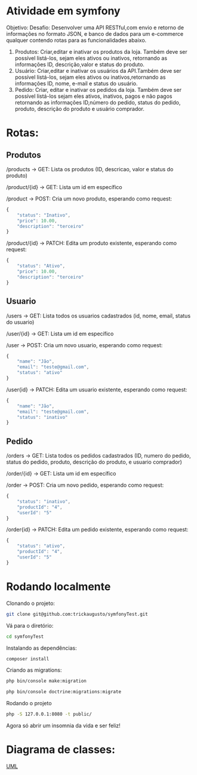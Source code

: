 # Atividade em symfony

Objetivo:
Desafio: Desenvolver uma API RESTful,com envio e retorno de informações no formato JSON, e banco de dados para um e-commerce qualquer contendo rotas para as funcionalidades abaixo.
     
1. Produtos: Criar,editar e inativar os produtos da loja. Também deve ser possível listá-los, sejam eles ativos ou inativos, retornando as informações ID, descrição,valor e status do produto.
2. Usuário: Criar,editar e inativar os usuários da API.Também deve ser possível listá-los, sejam eles ativos ou inativos,retornando as informações ID, nome,  e-mail e status do usuário.
3. Pedido: Criar, editar e inativar os pedidos da loja. Também deve ser possível listá-los sejam eles ativos, inativos, pagos e não pagos retornando as informações ID,número do pedido, status do pedido, produto, descrição do produto e usuário comprador.

# Rotas:

## Produtos
/products -> GET:
Lista os produtos (ID, descricao, valor e status do produto)

/product/{id} -> GET:
Lista um id em específico

/product -> POST:
Cria um novo produto, esperando como request:
```javascript
{
	"status": "Inativo",
	"price": 10.00,
	"description": "terceiro"
}
```

/product/{id} -> PATCH:
Edita um produto existente, esperando como request:
```javascript
{
	"status": "Ativo",
	"price": 10.00,
	"description": "terceiro"
}
```

## Usuario
/users -> GET:
Lista todos os usuarios cadastrados (id, nome, email, status do usuario)

/user/{id} -> GET:
Lista um id em específico

/user -> POST:
Cria um novo usuario, esperando como request:
```javascript
{
	"name": "Jão",
	"email": "teste@gmail.com",
	"status": "ativo"
}
```

/user{id} -> PATCH:
Edita um usuario existente, esperando como request:
```javascript
{
	"name": "Jão",
	"email": "teste@gmail.com",
	"status": "inativo"
}
```

## Pedido
/orders -> GET:
Lista todos os pedidos cadastrados (ID, numero do pedido, status do pedido, produto, descrição do produto, e usuario comprador)

/order/{id} -> GET:
Lista um id em específico

/order -> POST:
Cria um novo pedido, esperando como request:
```javascript
{
    "status": "inativo",
    "productId": "4",
    "userId": "5"
}
```

/order{id} -> PATCH:
Edita um pedido existente, esperando como request:
```javascript
{
    "status": "ativo",
    "productId": "4",
    "userId": "5"
}
```

# Rodando localmente

Clonando o projeto:
```bash
git clone git@github.com:trickaugusto/symfonyTest.git
```

Vá para o diretório:
```bash
cd symfonyTest
```

Instalando as dependências:
```bash
composer install
```

Criando as migrations:
```bash
php bin/console make:migration
```

```bash
php bin/console doctrine:migrations:migrate
```

Rodando o projeto
```bash
php -S 127.0.0.1:8080 -t public/
```

Agora só abrir um insomnia da vida e ser feliz!

# Diagrama de classes:
[UML](https://github.com/trickaugusto/symfonyTest/blob/master/UML%20Diagram.png)